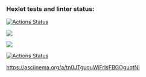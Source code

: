 ### Hexlet tests and linter status:
[![Actions Status](https://github.com/SofikoP/python-project-lvl1/workflows/hexlet-check/badge.svg)](https://github.com/SofikoP/python-project-lvl1/actions)

<a href="https://codeclimate.com/github/SofikoP/python-project-lvl1/maintainability"><img src="https://api.codeclimate.com/v1/badges/c3831a0b5a03e9652c29/maintainability" /></a>


<a href="https://codeclimate.com/github/SofikoP/python-project-lvl1/test_coverage"><img src="https://api.codeclimate.com/v1/badges/c3831a0b5a03e9652c29/test_coverage" /></a>


[![Actions Status](https://github.com/SofikoP/python-project-lvl1/workflows/linter-check/badge.svg)](https://github.com/SofikoP/python-project-lvl1/actions)


https://asciinema.org/a/tn0JTguouWiFrIsFBGOguqtNi
